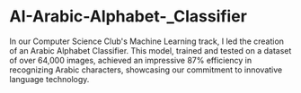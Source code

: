 # AI-Arabic-Alphabet-_Classifier
In our Computer Science Club's Machine Learning track, I led the creation of an Arabic Alphabet Classifier. This model, trained and tested on a dataset of over 64,000 images, achieved an impressive 87% efficiency in recognizing Arabic characters, showcasing our commitment to innovative language technology.
